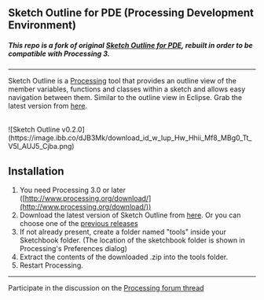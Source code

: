 ## Sketch Outline for PDE (Processing Development Environment)

##### This repo is a fork of original [Sketch Outline for PDE](https://github.com/Manindra29/Sketch-Outline), rebuilt in order to be compatible with Processing 3.
-----------------------------------------------------------

Sketch Outline is a [Processing](http://www.processing.org) tool that provides an outline view of the member variables, functions and classes within a sketch and allows easy navigation between them. 
Similar to the outline view in Eclipse. 
Grab the latest version from [here](https://github.com/Simplifier/Sketch-Outline/tree/master/distribution).

<br/>
![Sketch Outline v0.2.0](https://image.ibb.co/dJB3Mk/download_id_w_Iup_Hw_Hhii_Mf8_MBg0_Tt_V5l_AUJ5_Cjba.png)
<br/>


## Installation

1. You need Processing 3.0 or later ([http://www.processing.org/download/](http://www.processing.org/download/))
2. Download the latest version of Sketch Outline from [here](https://github.com/Simplifier/Sketch-Outline/raw/master/distribution/SketchOutline-0.2.0/download/SketchOutline-0.2.0.zip). Or you can choose one of the [previous releases](https://github.com/Simplifier/Sketch-Outline/tree/master/distribution)
3. If not already present, create a folder named "tools" inside your Sketchbook folder. (The location of the sketchbook folder is shown in Processing's Preferences dialog)
4. Extract the contents of the downloaded .zip into the tools folder.
5. Restart Processing.

------------------------------------------------------------------------------------
Participate in the discussion on the [Processing forum thread](https://forum.processing.org/two/discussion/19611/view-code-structure-tool)
